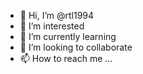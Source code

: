 - 👋 Hi, I’m @rtl1994
- 👀 I’m interested 
- 🌱 I’m currently learning 
- 💞️ I’m looking to collaborate 
- 📫 How to reach me ...

<!---
rtl1994/rtl1994 is a ✨ special ✨ repository because its `README.md` (this file) appears on your GitHub profile.
You can click the Preview link to take a look at your changes.
--->

